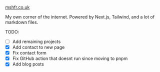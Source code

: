 [mshfr.co.uk](https://mshfr.co.uk/)

My own corner of the internet. Powered by Next.js, Tailwind, and a lot of markdown files.

TODO:

- [ ] Add remaining projects
- [x] Add contact to new page
- [x] Fix contact form
- [x] Fix GitHub action that doesnt run since moving to pnpm
- [x] Add blog posts
